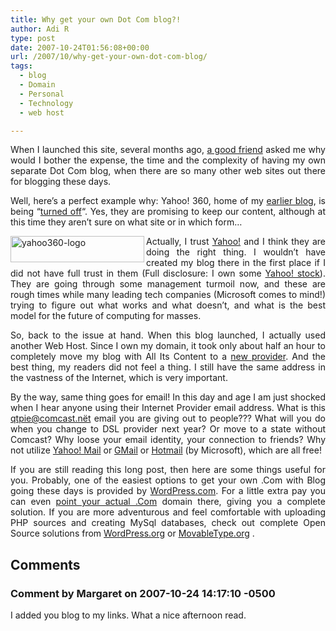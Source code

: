 ```yaml
---
title: Why get your own Dot Com blog?!
author: Adi R
type: post
date: 2007-10-24T01:56:08+00:00
url: /2007/10/why-get-your-own-dot-com-blog/
tags:
  - blog
  - Domain
  - Personal
  - Technology
  - web host

---
```

<p align="justify">
  When I launched this site, several months ago, <a href="http://zheka1.livejournal.com/" target="_blank">a good friend</a> asked me why would I bother the expense, the time and the complexity of having my own separate Dot Com blog, when there are so many other web sites out there for blogging these days.
</p>

<p align="justify">
  Well, here&#8217;s a perfect example why: Yahoo! 360, home of my <a href="http://blog.360.yahoo.com/blog-A9lS5Qswf69HhOZ8ug--;_ylt=AopjH7a41Qer2aMteukULiK0AOJ3?cq=1" target="_blank">earlier blog</a>, is being &#8220;<a href="http://feeds.feedburner.com/~r/Techcrunch/~3/174005609/" target="_blank">turned off</a>&#8220;. Yes, they are promising to keep our content, although at this time they aren&#8217;t sure on what site or in which form&#8230;
</p>

<p align="justify">
  <img src="https://i0.wp.com/www.adir1.com//uploads/2007/10/yahoo360-logo.png?resize=214%2C42" id="id" style="border: 0px none " alt="yahoo360-logo" align="left" border="0" height="42" width="214" data-recalc-dims="1" /> Actually, I trust <a href="http://www.yahoo.com" target="_blank">Yahoo!</a> and I think they are doing the right thing. I wouldn&#8217;t have created my blog there in the first place if I did not have full trust in them (Full disclosure: I own some <a href="http://finance.yahoo.com/q?s=YHOO" target="_blank">Yahoo! stock</a>). They are going through some management turmoil now, and these are rough times while many leading tech companies (Microsoft comes to mind!) trying to figure out what works and what doesn&#8217;t, and what is the best model for the future of computing for masses.
</p>

<p align="justify">
  So, back to the issue at hand. When this blog launched, I actually used another Web Host. Since I own my domain, it took only about half an hour to completely move my blog with All Its Content to a <a href="http://www.adir1.com/2007/08/the-new-host-awaits/" title="ASmallOrange.com" target="_blank">new provider</a>. And the best thing, my readers did not feel a thing. I still have the same address in the vastness of the Internet, which is very important.
</p>

<p align="justify">
  By the way, same thing goes for email! In this day and age I am just shocked when I hear anyone using their Internet Provider email address. What is this <a href="mailto:qtpie@comcast.nt">qtpie@comcast.nët</a> email you are giving out to people??? What will you do when you change to DSL provider next year? Or move to a state without Comcast? Why loose your email identity, your connection to friends? Why not utilize <a href="http://mail.yahoo.com" target="_blank">Yahoo! Mail</a> or <a href="http://mail.google.com/" target="_blank">GMail</a> or <a href="http://www.hotmail.com" target="_blank">Hotmail</a> (by Microsoft), which are all free!
</p>

<p align="justify">
  If you are still reading this long post, then here are some things useful for you. Probably, one of the easiest options to get your own .Com with Blog going these days is provided by <a href="http://www.wordpress.com" target="_blank">WordPress.com</a>. For a little extra pay you can even <a href="http://faq.wordpress.com/2006/11/10/domain-mapping/" target="_blank">point your actual .Com</a> domain there, giving you a complete solution. If you are more adventurous and feel comfortable with uploading PHP sources and creating MySql databases, check out complete Open Source solutions from <a href="http://wordpress.org" target="_blank">WordPress.org</a> or <a href="http://movabletype.org/" target="_blank">MovableType.org</a> .
</p>

<p align="justify">

## Comments

### Comment by Margaret on 2007-10-24 14:17:10 -0500
I added you blog to my links. What a nice afternoon read.